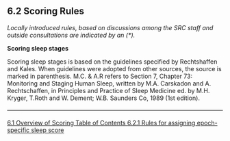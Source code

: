 ## 6.2 Scoring Rules

_Locally introduced rules, based on discussions among the SRC staff and outside consultations are indicated by an (*)._

**Scoring sleep stages**

Scoring sleep stages is based on the guidelines specified by Rechtshaffen and Kales. When guidelines were adopted from other sources, the source is marked in parenthesis.  M.C. & A.R refers to Section 7, Chapter 73: Monitoring and Staging Human Sleep, written by M.A. Carskadon and A. Rechtschaffen, in Principles and Practice of Sleep Medicine ed. by M.H. Kryger, T.Roth and W. Dement; W.B. Saunders Co, 1989 (1st edition).


<hr class="soften" style="margin-top: 20px;margin-bottom: 20px;"/>

<div class="center">
<div class="btn-group">
  <a href=":pages_path:/mop/6-610-mop-overview-of-scoring.md" class="btn btn-default">
    <span class="glyphicon glyphicon-chevron-left"></span>
    6.1 Overview of Scoring
  </a>

  <a href=":pages_path:/mop/6-00-mop-toc.md" class="btn btn-default">
    <span class="glyphicon glyphicon-chevron-up"></span>
    Table of Contents
  </a>

  <a href=":pages_path:/mop/6-621-mop-rules-for-assigning-epoch-specific-sleep-score.md" class="btn btn-success">
    6.2.1 Rules for assigning epoch-specific sleep score
    <span class="glyphicon glyphicon-chevron-right"></span>
  </a>
</div>
</div>
